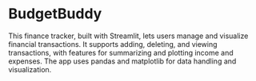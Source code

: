 # BudgetBuddy
This finance tracker, built with Streamlit, lets users manage and visualize financial transactions. It supports adding, deleting, and viewing transactions, with features for summarizing and plotting income and expenses. The app uses pandas and matplotlib for data handling and visualization.
